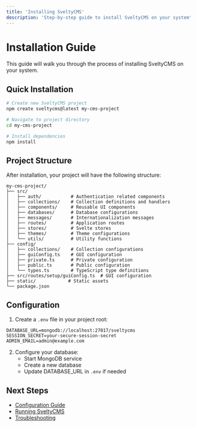 ```yaml
---
title: 'Installing SveltyCMS'
description: 'Step-by-step guide to install SveltyCMS on your system'
---
```


# Installation Guide

This guide will walk you through the process of installing SveltyCMS on your system.

## Quick Installation

```bash
# Create new SveltyCMS project
npm create sveltycms@latest my-cms-project

# Navigate to project directory
cd my-cms-project

# Install dependencies
npm install
```

## Project Structure

After installation, your project will have the following structure:

```
my-cms-project/
├── src/
│   ├── auth/           # Authentication related components
│   ├── collections/    # Collection definitions and handlers
│   ├── components/     # Reusable UI components
│   ├── databases/      # Database configurations
│   ├── messages/       # Internationalization messages
│   ├── routes/         # Application routes
│   ├── stores/         # Svelte stores
│   ├── themes/         # Theme configurations
│   └── utils/          # Utility functions
├── config/
│   ├── collections/    # Collection configurations
│   ├── guiConfig.ts    # GUI configuration
│   ├── private.ts      # Private configuration
│   ├── public.ts       # Public configuration
│   └── types.ts        # TypeScript type definitions
├── src/routes/setup/guiConfig.ts  # GUI configuration
├── static/            # Static assets
└── package.json
```

## Configuration

1. Create a `.env` file in your project root:

```env
DATABASE_URL=mongodb://localhost:27017/sveltycms
SESSION_SECRET=your-secure-session-secret
ADMIN_EMAIL=admin@example.com
```

2. Configure your database:
   - Start MongoDB service
   - Create a new database
   - Update DATABASE_URL in `.env` if needed

## Next Steps

- [Configuration Guide](./04-Configuration.mdx)
- [Running SveltyCMS](./06-Running.md)
- [Troubleshooting](./07-Troubleshooting.md)
